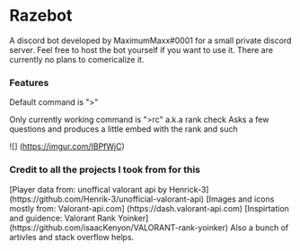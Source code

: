 # Razebot
A discord bot developed by MaximumMaxx#0001 for a small private discord server.
Feel free to host the bot yourself if you want to use it. There are currently no plans to comericalize it.

<h3>Features</h3>
Default command is ">"

Only currently working command is ">rc" a.k.a rank check
Asks a few questions and produces a little embed with the rank and such

![] (https://imgur.com/IBPfWjC)


<h3>Credit to all the projects I took from for this</h3>
[Player data from: unoffical valorant api by Henrick-3] (https://github.com/Henrik-3/unofficial-valorant-api)
[Images and icons mostly from: Valorant-api.com] (https://dash.valorant-api.com)
[Inspirtation and guidence: Valorant Rank Yoinker] (https://github.com/isaacKenyon/VALORANT-rank-yoinker)
Also a bunch of artivles and stack overflow helps.
